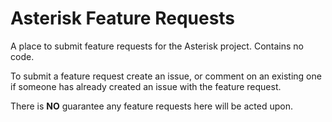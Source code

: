 # Asterisk Feature Requests

A place to submit feature requests for the Asterisk project. Contains no code.

To submit a feature request create an issue, or comment on an existing one if someone has already created an issue with the feature request.

There is **NO** guarantee any feature requests here will be acted upon.
